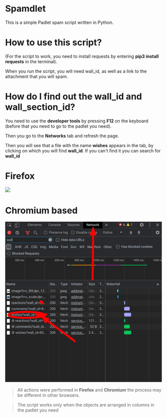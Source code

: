 # Spamdlet
This is a simple Padlet spam script written in Python.
# How to use this script?
(For the script to work, you need to install requests by entering **pip3 install requests** in the terminal).

When you run the script, you will need wall_id, as well as a link to the attachment that you will spam.
# How do I find out the wall_id and wall_section_id?
You need to use the **developer tools** by pressing **F12** on the keyboard (before that you need to go to the padlet you need).

Then you go to the **Networks** tab and refresh the page.

Then you will see that a file with the name **wishes** appears in the tab, by clicking on which you will find **wall_id**. If you can't find it you can search for **wall_id**

# Firefox
![](image/screenshot.png)

# Chromium based
![](image/screenshot-chromium.png)

> All actions were performed in **Firefox** and **Chromium** the process may be different in other browsers.

> The script works only when the objects are arranged in columns in the padlet you need
